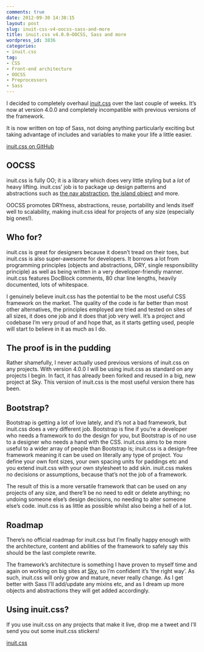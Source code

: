 ```yaml
---
comments: true
date: 2012-09-30 14:38:15
layout: post
slug: inuit-css-v4-oocss-sass-and-more
title: inuit.css v4.0.0—OOCSS, Sass and more
wordpress_id: 3836
categories:
- inuit.css
tag:
- CSS
- Front-end architecture
- OOCSS
- Preprocessors
- Sass
---
```


I decided to completely overhaul [inuit.css](http://inuitcss.com) over the last couple of weeks. It’s now at version 4.0.0 and completely incompatible with previous versions of the framework.





It is now written on top of Sass, not doing anything particularly exciting but taking advantage of includes and variables to make your life a little easier.





[inuit.css on GitHub](http://inuitcss.com)







## OOCSS





inuit.css is fully OO; it is a library which does very little styling but a _lot_ of heavy lifting. inuit.css’ job is to package up design patterns and abstractions such as [the nav abstraction](/2011/09/the-nav-abstraction/), [the island object](/2011/10/the-island-object/) and more.





OOCSS promotes DRYness, abstractions, reuse, portability and lends itself well to scalability, making inuit.css ideal for projects of any size (especially big ones!).





## Who for?





inuit.css is great for designers because it doesn’t tread on their toes, but inuit.css is also super-awesome for developers. It borrows a lot from programming principles (objects and abstractions, DRY, single responsibility principle) as well as being written in a very developer-friendly manner. inuit.css features DocBlock comments, 80 char line lengths, heavily documented, lots of whitespace.





I genuinely believe inuit.css has the potential to be the most useful CSS framework on the market. The quality of the code is far better than most other alternatives, the principles employed are tried and tested on sites of all sizes, it does one job and it does that job very well. It’s a project and codebase I’m very proud of and hope that, as it starts getting used, people will start to believe in it as much as I do.





## The proof is in the pudding





Rather shamefully, I never actually used previous versions of inuit.css on any projects. With version 4.0.0 I will be using inuit.css as standard on any projects I begin. In fact, it has already been forked and reused in a big, new project at Sky. This version of inuit.css is the most useful version there has been.





## Bootstrap?





Bootstrap is getting a lot of love lately, and it’s not a bad framework, but inuit.css does a very different job. Bootstrap is fine if you’re a developer who needs a framework to do the design for you, but Bootstrap is of no use to a designer who needs a hand with the CSS. inuit.css aims to be more useful to a wider array of people than Bootstrap is; inuit.css is a design-free framework meaning it can be used on literally any type of project. You define your own font sizes, your own spacing units for paddings etc and you extend inuit.css with your own stylesheet to add skin. inuit.css makes no decisions or assumptions, because that’s not the job of a framework.





The result of this is a more versatile framework that can be used on any projects of any size, and there’ll be no need to edit or delete anything; no undoing someone else’s design decisions, no needing to alter someone else’s code. inuit.css is as little as possible whilst also being a hell of a lot.





## Roadmap





There’s no official roadmap for inuit.css but I’m finally happy enough with the architecture, content and abilities of the framework to safely say this should be the last complete rewrite.





The framework’s architecture is something I have proven to myself time and again on working on big sites at [Sky](http://sky.com), so I’m confident it’s ‘the right way’. As such, inuit.css will only grow and mature, never really change. As I get better with Sass I’ll add/update any mixins etc, and as I dream up more objects and abstractions they will get added accordingly.





## Using inuit.css?





If you use inuit.css on any projects that make it live, drop me a tweet and I’ll send you out some inuit.css stickers!





[inuit.css](http://inuitcss.com)
